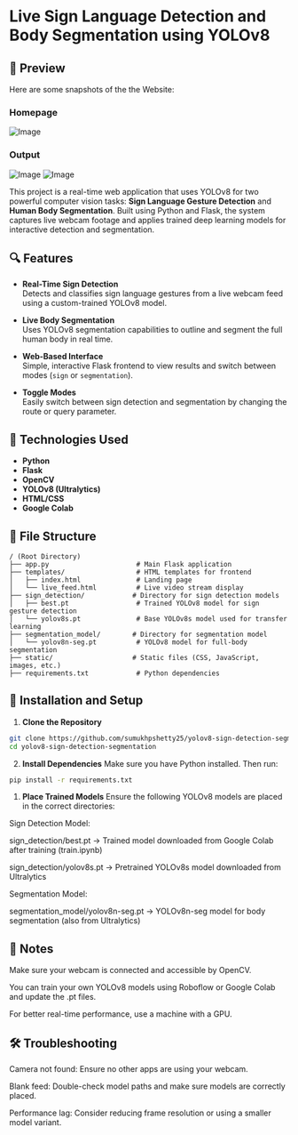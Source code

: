 # Live Sign Language Detection and Body Segmentation using YOLOv8

## 🚀 Preview
Here are some snapshots of the the Website:

### Homepage
![Image](https://github.com/user-attachments/assets/c4f59e19-8d71-40a0-b763-b5c0bf92679d)

### Output
![Image](https://github.com/user-attachments/assets/5a4502d3-c6b8-46d7-bde7-7d76182b3c8c) ![Image](https://github.com/user-attachments/assets/dd5465ea-81a4-4cdd-b304-08113d539ea7)

This project is a real-time web application that uses YOLOv8 for two powerful computer vision tasks: **Sign Language Gesture Detection** and **Human Body Segmentation**. Built using Python and Flask, the system captures live webcam footage and applies trained deep learning models for interactive detection and segmentation.

## 🔍 Features

- **Real-Time Sign Detection**  
  Detects and classifies sign language gestures from a live webcam feed using a custom-trained YOLOv8 model.

- **Live Body Segmentation**  
  Uses YOLOv8 segmentation capabilities to outline and segment the full human body in real time.

- **Web-Based Interface**  
  Simple, interactive Flask frontend to view results and switch between modes (`sign` or `segmentation`).

- **Toggle Modes**  
  Easily switch between sign detection and segmentation by changing the route or query parameter.

## 🧠 Technologies Used

- **Python**
- **Flask**
- **OpenCV**
- **YOLOv8 (Ultralytics)**
- **HTML/CSS**
- **Google Colab**

## 📁 File Structure
```
/ (Root Directory)
├── app.py                      # Main Flask application
├── templates/                  # HTML templates for frontend
│   ├── index.html              # Landing page
│   └── live_feed.html          # Live video stream display
├── sign_detection/            # Directory for sign detection models
│   ├── best.pt                 # Trained YOLOv8 model for sign gesture detection
│   └── yolov8s.pt              # Base YOLOv8s model used for transfer learning
├── segmentation_model/        # Directory for segmentation model
│   └── yolov8n-seg.pt          # YOLOv8 model for full-body segmentation
├── static/                    # Static files (CSS, JavaScript, images, etc.)
├── requirements.txt            # Python dependencies
```

## 🚀 Installation and Setup

1. **Clone the Repository**

```bash
git clone https://github.com/sumukhpshetty25/yolov8-sign-detection-segmentation.git
cd yolov8-sign-detection-segmentation
```
2. **Install Dependencies**
Make sure you have Python installed. Then run:
```bash
pip install -r requirements.txt
```
1. **Place Trained Models**
Ensure the following YOLOv8 models are placed in the correct directories:

Sign Detection Model:

sign_detection/best.pt
→ Trained model downloaded from Google Colab after training (train.ipynb)

sign_detection/yolov8s.pt
→ Pretrained YOLOv8s model downloaded from Ultralytics

Segmentation Model:

segmentation_model/yolov8n-seg.pt
→ YOLOv8n-seg model for body segmentation (also from Ultralytics)

## 📌 Notes
Make sure your webcam is connected and accessible by OpenCV.

You can train your own YOLOv8 models using Roboflow or Google Colab and update the .pt files.

For better real-time performance, use a machine with a GPU.

## 🛠️ Troubleshooting
Camera not found: Ensure no other apps are using your webcam.

Blank feed: Double-check model paths and make sure models are correctly placed.

Performance lag: Consider reducing frame resolution or using a smaller model variant.
